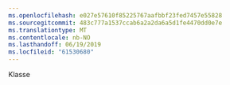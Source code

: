 ```yaml
---
ms.openlocfilehash: e027e57610f85225767aafbbf23fed7457e55828
ms.sourcegitcommit: 483c777a1537ccab6a2a2da6a5d1fe4470dd0e7e
ms.translationtype: MT
ms.contentlocale: nb-NO
ms.lasthandoff: 06/19/2019
ms.locfileid: "61530680"
---
```

Klasse